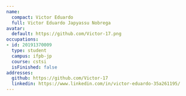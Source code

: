 ```yaml
---
name:
  compact: Victor Eduardo
  full: Victor Eduardo Japyassu Nobrega
avatar:
  default: https://github.com/Victor-17.png
occupations:
- id: 20191370009
  type: student
  campus: ifpb-jp
  course: cstsi
  isFinished: false
addresses:
  github: https://github.com/Victor-17
  linkedin: https://www.linkedin.com/in/victor-eduardo-35a261195/
---
```

